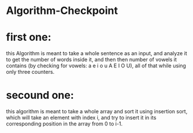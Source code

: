 # Algorithm-Checkpoint
# first one:
this Algorithm is meant to take a whole sentence as an input, and analyze it to get the number of words inside it, and then then number of vowels it contains (by checking for vowels: a e i o u A E I O U), all of that while using only three counters.

# secound one:
this algorithm is meant to take a whole array and sort it using insertion sort, which will take an element with index i, and try to insert it in its corresponding position in the array from 0 to i-1.
